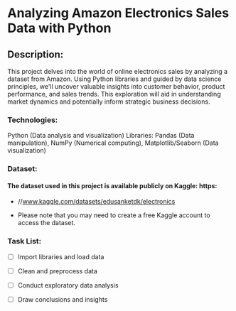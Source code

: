 # Analyzing Amazon Electronics Sales Data with Python

## Description:

This project delves into the world of online electronics sales by analyzing a dataset from Amazon. Using Python libraries and guided by data science principles, we'll uncover valuable insights into customer behavior, product performance, and sales trends. This exploration will aid in understanding market dynamics and potentially inform strategic business decisions.

### Technologies:

Python (Data analysis and visualization)
Libraries: Pandas (Data manipulation), NumPy (Numerical computing), Matplotlib/Seaborn (Data visualization)

### Dataset:
#### The dataset used in this project is available publicly on Kaggle: https:
- //www.kaggle.com/datasets/edusanketdk/electronics

- Please note that you may need to create a free Kaggle account to access the dataset.


### Task List:

- [ ] Import libraries and load data
- [ ] Clean and preprocess data
- [ ] Conduct exploratory data analysis
- [ ] Draw conclusions and insights



